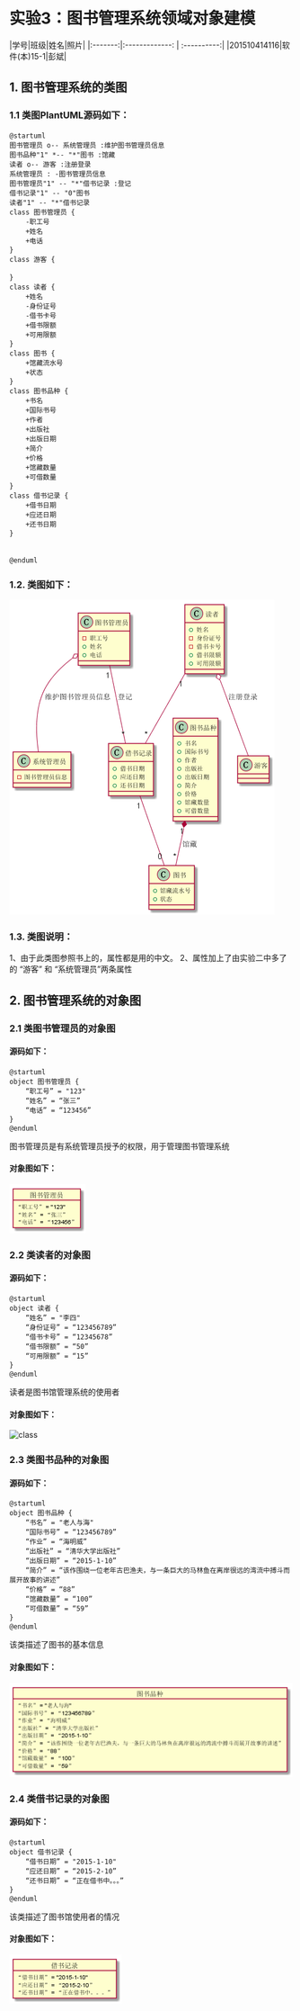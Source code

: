 # 实验3：图书管理系统领域对象建模
|学号|班级|姓名|照片|
|:-------:|:-------------: | :----------:|
|201510414116|软件(本)15-1|彭斌|

## 1. 图书管理系统的类图

### 1.1 类图PlantUML源码如下：

``` class
@startuml
图书管理员 o-- 系统管理员 :维护图书管理员信息
图书品种"1" *-- "*"图书 :馆藏
读者 o-- 游客 :注册登录
系统管理员 : -图书管理员信息
图书管理员"1" -- "*"借书记录 :登记
借书记录"1" -- "0"图书 
读者"1" -- "*"借书记录
class 图书管理员 {
    -职工号
    +姓名
    +电话
}
class 游客 {
    
}
class 读者 {
    +姓名
    -身份证号
    -借书卡号
    +借书限额
    +可用限额
}
class 图书 {
    +馆藏流水号
    +状态
}
class 图书品种 {
    +书名
    +国际书号
    +作者
    +出版社
    +出版日期
    +简介
    +价格
    +馆藏数量
    +可借数量
}
class 借书记录 {
    +借书日期
    +应还日期
    +还书日期
}


@enduml
```

### 1.2. 类图如下：

![class](class1.png)

### 1.3. 类图说明：
1、由于此类图参照书上的，属性都是用的中文。
2、属性加上了由实验二中多了的 “游客” 和 “系统管理员”两条属性

## 2. 图书管理系统的对象图
### 2.1 类图书管理员的对象图
#### 源码如下：
``` class
@startuml
object 图书管理员 {
    “职工号” = "123"
    “姓名” = “张三”
    “电话” = “123456”
}
@enduml
``` 
图书管理员是有系统管理员授予的权限，用于管理图书管理系统
#### 对象图如下：
![class](object1.png)

### 2.2 类读者的对象图
#### 源码如下：
``` class
@startuml
object 读者 {
    “姓名” = "李四"
    “身份证号” = “123456789”
    “借书卡号” = “12345678”
    “借书限额” = “50”
    “可用限额” = “15”
}
@enduml
``` 
读者是图书馆管理系统的使用者
#### 对象图如下：
![class](objec2.png)

### 2.3 类图书品种的对象图
#### 源码如下：
``` class
@startuml
object 图书品种 {
    “书名” = "老人与海"
    “国际书号” = “123456789”
    “作业” = “海明威”
    “出版社” = “清华大学出版社”
    “出版日期” = “2015-1-10”
    “简介” = “该作围绕一位老年古巴渔夫，与一条巨大的马林鱼在离岸很远的湾流中搏斗而展开故事的讲述”
    “价格” = “88”
    “馆藏数量” = “100”
    “可借数量” = “59”
}
@enduml
``` 
该类描述了图书的基本信息
#### 对象图如下：
![class](object3.png)


### 2.4 类借书记录的对象图
#### 源码如下：
``` class
@startuml
object 借书记录 {
    “借书日期” = "2015-1-10"
    “应还日期” = “2015-2-10”
    “还书日期” = “正在借书中。。。”
}
@enduml
``` 
该类描述了图书馆使用者的情况
#### 对象图如下：
![class](object4.png)